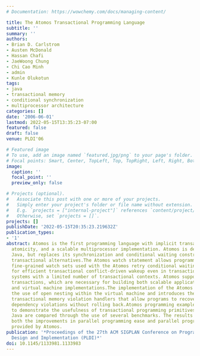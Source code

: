 ```yaml
---
# Documentation: https://wowchemy.com/docs/managing-content/

title: The Atomos Transactional Programming Language
subtitle: ''
summary: ''
authors:
- Brian D. Carlstrom
- Austen McDonald
- Hassan Chafi
- JaeWoong Chung
- Chi Cao Minh
- admin
- Kunle Olukotun
tags:
- java
- transactional memory
- conditional synchronization
- multiprocessor architecture
categories: []
date: '2006-06-01'
lastmod: 2022-05-15T13:35:23-07:00
featured: false
draft: false
venue: PLDI'06

# Featured image
# To use, add an image named `featured.jpg/png` to your page's folder.
# Focal points: Smart, Center, TopLeft, Top, TopRight, Left, Right, BottomLeft, Bottom, BottomRight.
image:
  caption: ''
  focal_point: ''
  preview_only: false

# Projects (optional).
#   Associate this post with one or more of your projects.
#   Simply enter your project's folder or file name without extension.
#   E.g. `projects = ["internal-project"]` references `content/project/deep-learning/index.md`.
#   Otherwise, set `projects = []`.
projects: []
publishDate: '2022-05-15T20:35:23.219632Z'
publication_types:
- '1'
abstract: Atomos is the first programming language with implicit transactions, strong
  atomicity, and a scalable multiprocessor implementation. Atomos is derived from
  Java, but replaces its synchronization and conditional waiting constructs with simpler
  transactional alternatives.The Atomos watch statement allows programmers to specify
  fine-grained watch sets used with the Atomos retry conditional waiting statement
  for efficient transactional conflict-driven wakeup even in transactional memory
  systems with a limited number of transactional contexts. Atomos supports open-nested
  transactions, which are necessary for building both scalable application programs
  and virtual machine implementations.The implementation of the Atomos scheduler demonstrates
  the use of open nesting within the virtual machine and introduces the concept of
  transactional memory violation handlers that allow programs to recover from data
  dependency violations without rolling back.Atomos programming examples are given
  to demonstrate the usefulness of transactional programming primitives. Atomos and
  Java are compared through the use of several benchmarks. The results demonstrate
  both the improvements in parallel programming ease and parallel program performance
  provided by Atomos.
publication: '*Proceedings of the 27th ACM SIGPLAN Conference on Programming Language
  Design and Implementation (PLDI)*'
doi: 10.1145/1133981.1133983
---
```

